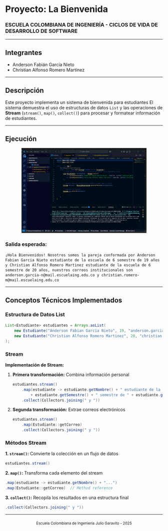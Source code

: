 # Proyecto: La Bienvenida
### ESCUELA COLOMBIANA DE INGENIERÍA - CICLOS DE VIDA DE DESARROLLO DE SOFTWARE

---

## Integrantes

- Anderson Fabián García Nieto       
- Christian Alfonso Romero Martínez     

---

## Descripción

Este proyecto implementa un sistema de bienvenida para estudiantes
El sistema demuestra el uso de estructuras de datos `List` y las operaciones de **Stream** (`stream()`, `map()`, `collect()`) para procesar y formatear información de estudiantes.

---

## Ejecución

<div align="center">
  <img src="Pictures/reto1.1.png" alt="reto1.1" width="400"/>
</div>

### Salida esperada:
```
¡Hola Bienvenidos! Nosotros somos la pareja conformada por Anderson Fabian Garcia Nieto estudiante de la escuela de 6 semestre de 19 años y Christian Alfonso Romero Martinez estudiante de la escuela de 6 semestre de 20 años, nuestros correos institucionales son anderson.garcia-n@mail.escuelaing.edu.co y christian.romero-m@mail.escuelaing.edu.co
```

---

## Conceptos Técnicos Implementados

### Estructura de Datos List
```java
List<Estudiante> estudiantes = Arrays.asList(
    new Estudiante("Anderson Fabian Garcia Nieto", 19, "anderson.garcia-n@mail.escuelaing.edu.co", 6),
    new Estudiante("Christian Alfonso Romero Martinez", 20, "christian.romero-m@mail.escuelaing.edu.co", 6)
);
```

### Stream

**Implementación de Stream:**
1. **Primera transformación:** Combina información personal
   ```java
   estudiantes.stream()
       .map(estudiante -> estudiante.getNombre() + " estudiante de la escuela de " 
           + estudiante.getSemestre() + " semestre de " + estudiante.getEdad() + " años")
       .collect(Collectors.joining(" y "))
   ```

2. **Segunda transformación:** Extrae correos electrónicos
   ```java
   estudiantes.stream()
       .map(Estudiante::getCorreo)
       .collect(Collectors.joining(" y "))
   ```

### Métodos Stream

**1. `stream()`:** Convierte la colección en un flujo de datos
```java
estudiantes.stream()
```

**2. `map()`:** Transforma cada elemento del stream
```java
.map(estudiante -> estudiante.getNombre() + "...")
.map(Estudiante::getCorreo)  // Method reference
```

**3. `collect()`:** Recopila los resultados en una estructura final
```java
.collect(Collectors.joining(" y "))
```

---





<div align="center">
  <sub>Escuela Colombiana de Ingeniería Julio Garavito - 2025</sub>
</div>
